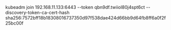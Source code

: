 kubeadm join 192.168.11.133:6443 --token qbn9df.twiiol80j4spt6ct --discovery-token-ca-cert-hash sha256:7572bff18b18308016737350d97f538dae424d66bb9d64fb8ff6a0f2f25bc00f
